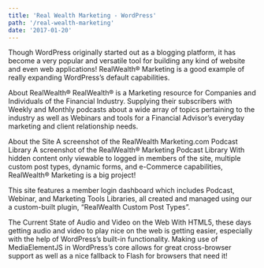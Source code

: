 ```yaml
---
title: 'Real Wealth Marketing - WordPress'
path: '/real-wealth-marketing'
date: '2017-01-20'
---
```


Though WordPress originally started out as a blogging platform, it has become a very popular and versatile tool for building any kind of website and even web applications! RealWealth® Marketing is a good example of really expanding WordPress’s default capabilities.

About RealWealth®
RealWealth® is a Marketing resource for Companies and Individuals of the Financial Industry. Supplying their subscribers with Weekly and Monthly podcasts about a wide array of topics pertaining to the industry as well as Webinars and tools for a Financial Advisor’s everyday marketing and client relationship needs.

About the Site
A screenshot of the RealWealth Marketing.com Podcast Library
A screenshot of the RealWealth® Marketing Podcast Library
With hidden content only viewable to logged in members of the site, multiple custom post types, dynamic forms, and e-Commerce capabilities, RealWealth® Marketing is a big project!

This site features a member login dashboard which includes Podcast, Webinar, and Marketing Tools Libraries, all created and managed using our a custom-built plugin, “RealWealth Custom Post Types”.

The Current State of Audio and Video on the Web
With HTML5, these days getting audio and video to play nice on the web is getting easier, especially with the help of WordPress’s built-in functionality. Making use of MediaElementJS in WordPress’s core allows for great cross-browser support as well as a nice fallback to Flash for browsers that need it!
